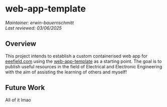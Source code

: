 # web-app-template

*Maintainer: erwin-bauernschmitt* \
*Last reviewed: 03/06/2025*

## Overview 

This project intends to establish a custom containerised web app for [eeefield.com](eeefield.com) using the [web-app-template](https://github.com/erwin-bauernschmitt/web-app-template) as a starting point. The goal is to publish useful resources in the field of Electrical and Electronic Engineering with the aim of assisting the learning of others and myself!

## Future Work

All of it lmao
